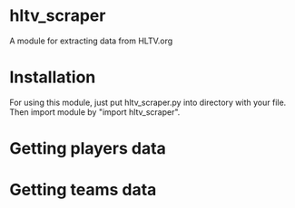 # hltv_scraper
A module for extracting data from HLTV.org
# Installation
For using this module, just put hltv_scraper.py into directory with your file. Then import module by "import hltv_scraper".
# Getting players data
# Getting teams data
